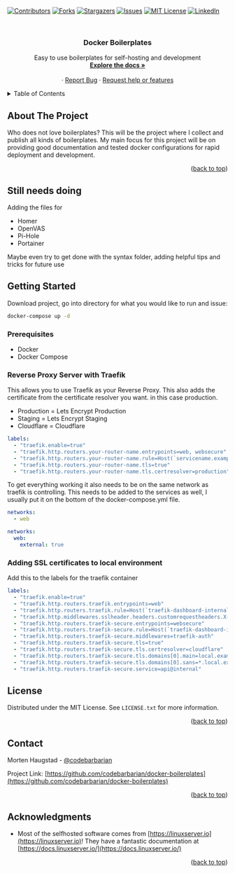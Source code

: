 <div id="top"></div>
<!--
*** Thanks for checking out the Best-README-Template. If you have a suggestion
*** that would make this better, please fork the repo and create a pull request
*** or simply open an issue with the tag "enhancement".
*** Don't forget to give the project a star!
*** Thanks again! Now go create something AMAZING! :D
-->



<!-- PROJECT SHIELDS -->
<!--
*** I'm using markdown "reference style" links for readability.
*** Reference links are enclosed in brackets [ ] instead of parentheses ( ).
*** See the bottom of this document for the declaration of the reference variables
*** for contributors-url, forks-url, etc. This is an optional, concise syntax you may use.
*** https://www.markdownguide.org/basic-syntax/#reference-style-links
-->
[![Contributors][contributors-shield]][contributors-url]
[![Forks][forks-shield]][forks-url]
[![Stargazers][stars-shield]][stars-url]
[![Issues][issues-shield]][issues-url]
[![MIT License][license-shield]][license-url]
[![LinkedIn][linkedin-shield]][linkedin-url]

<!-- PROJECT LOGO -->
<br />
<div align="center">


<h3 align="center">Docker Boilerplates</h3>

  <p align="center">
    Easy to use boilerplates for self-hosting and development
    <br />
    <a href="https://github.com/codebarbarian/docker-boilerplates"><strong>Explore the docs »</strong></a>
    <br />
    <br />
    ·
    <a href="https://github.com/codebarbarian/docker-boilerplates/issues">Report Bug</a>
    ·
    <a href="https://github.com/codebarbarian/docker-boilerplates/issues">Request help or features</a>
  </p>
</div>

<!-- TABLE OF CONTENTS -->
<details>
  <summary>Table of Contents</summary>
  <ol>
    <li>
      <a href="#about-the-project">About The Project</a>
    </li>
    <li>
      <a href="#still-needs-doing">Still needs doing</a>
    </li>
    <li>
      <a href="#getting-started">Getting Started</a>
      <ul>
        <li><a href="#prerequisites">Prerequisites</a></li>
        <li><a href="#reverse-proxy-server-with-traefik">Reverse Proxy Server with Traefik</a></li>
        <li><a href="#adding-ssl-certificates-to-local-environment">Adding SSL certificates to local environment</a></li>
      </ul>
    </li>
    <li><a href="#license">License</a></li>
    <li><a href="#contact">Contact</a></li>
    <li><a href="#acknowledgments">Acknowledgments</a></li>
  </ol>
</details>



<!-- ABOUT THE PROJECT -->
## About The Project
Who does not love boilerplates? This will be the project where I collect and publish all kinds of boilerplates. My main focus for this project will be on providing good documentation and tested docker configurations for rapid deployment and development.

<p align="right">(<a href="#top">back to top</a>)</p>

## Still needs doing
Adding the files for
* Homer
* OpenVAS
* Pi-Hole
* Portainer

Maybe even try to get done with the syntax folder, adding helpful tips and tricks for future use

<!-- GETTING STARTED -->
## Getting Started
Download project, go into directory for what you would like to run and issue:

```bash
docker-compose up -d
```
### Prerequisites

* Docker
* Docker Compose


### Reverse Proxy Server with Traefik
This allows you to use Traefik as your Reverse Proxy. This also adds the certificate from the certificate resolver you want. in this case production. 

* Production = Lets Encrypt Production
* Staging = Lets Encrypt Staging
* Cloudflare = Cloudflare


```yaml
labels:
  - "traefik.enable=true"
  - "traefik.http.routers.your-router-name.entrypoints=web, websecure"
  - "traefik.http.routers.your-router-name.rule=Host(`servicename.example.com`)"
  - "traefik.http.routers.your-router-name.tls=true"
  - "traefik.http.routers.your-router-name.tls.certresolver=production"
```

To get everything working it also needs to be on the same network as traefik is controlling.
This needs to be added to the services as well, I usually put it on the bottom of the docker-compose.yml file.
```yaml
networks:
  - web

networks:
  web:
    external: true
```

### Adding SSL certificates to local environment
Add this to the labels for the traefik container
```yaml
labels:
  - "traefik.enable=true"
  - "traefik.http.routers.traefik.entrypoints=web"
  - "traefik.http.routers.traefik.rule=Host(`traefik-dashboard-internal.local.example.com`)"
  - "traefik.http.middlewares.sslheader.headers.customrequestheaders.X-Forwarded-Proto=https"
  - "traefik.http.routers.traefik-secure.entrypoints=websecure"
  - "traefik.http.routers.traefik-secure.rule=Host(`traefik-dashboard-internal.local.example.com`)"
  - "traefik.http.routers.traefik-secure.middlewares=traefik-auth"
  - "traefik.http.routers.traefik-secure.tls=true"
  - "traefik.http.routers.traefik-secure.tls.certresolver=cloudflare"
  - "traefik.http.routers.traefik-secure.tls.domains[0].main=local.example.com"
  - "traefik.http.routers.traefik-secure.tls.domains[0].sans=*.local.example.com"
  - "traefik.http.routers.traefik-secure.service=api@internal"
```



<!-- LICENSE -->
## License

Distributed under the MIT License. See `LICENSE.txt` for more information.

<p align="right">(<a href="#top">back to top</a>)</p>


<!-- CONTACT -->
## Contact

Morten Haugstad - [@codebarbarian](https://twitter.com/codebarbarian) 

Project Link: [https://github.com/codebarbarian/docker-boilerplates](https://github.com/codebarbarian/docker-boilerplates)

<p align="right">(<a href="#top">back to top</a>)</p>



<!-- ACKNOWLEDGMENTS -->
## Acknowledgments

* Most of the selfhosted software comes from [https://linuxserver.io](https://linuxserver.io)! They have a fantastic documentation at [https://docs.linuxserver.io/](https://docs.linuxserver.io/)

<p align="right">(<a href="#top">back to top</a>)</p>



<!-- MARKDOWN LINKS & IMAGES -->
<!-- https://www.markdownguide.org/basic-syntax/#reference-style-links -->
[contributors-shield]: https://img.shields.io/github/contributors/codebarbarian/docker-boilerplates.svg?style=for-the-badge
[contributors-url]: https://github.com/codebarbarian/docker-boilerplates/graphs/contributors
[forks-shield]: https://img.shields.io/github/forks/codebarbarian/docker-boilerplates.svg?style=for-the-badge
[forks-url]: https://github.com/codebarbarian/docker-boilerplates/network/members
[stars-shield]: https://img.shields.io/github/stars/codebarbarian/docker-boilerplates.svg?style=for-the-badge
[stars-url]: https://github.com/codebarbarian/docker-boilerplates/stargazers
[issues-shield]: https://img.shields.io/github/issues/codebarbarian/docker-boilerplates.svg?style=for-the-badge
[issues-url]: https://github.com/codebarbarian/docker-boilerplates/issues
[license-shield]: https://img.shields.io/github/license/codebarbarian/docker-boilerplates.svg?style=for-the-badge
[license-url]: https://github.com/codebarbarian/docker-boilerplates/blob/master/LICENSE.txt
[linkedin-shield]: https://img.shields.io/badge/-LinkedIn-black.svg?style=for-the-badge&logo=linkedin&colorB=555
[linkedin-url]: https://linkedin.com/in/mortenhaugstad
[product-screenshot]: images/screenshot.png